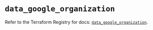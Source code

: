 # `data_google_organization`

Refer to the Terraform Registry for docs: [`data_google_organization`](https://registry.terraform.io/providers/hashicorp/google/6.49.2/docs/data-sources/organization).
